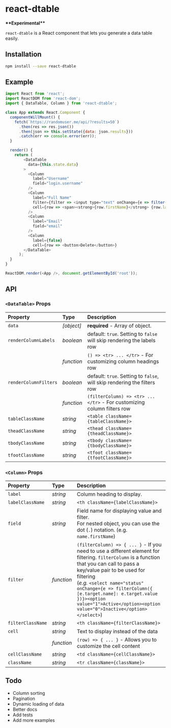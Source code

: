 # react-dtable

**\*\*Experimental\*\***

`react-dtable` is a React component that lets you generate a data table easily.

## Installation

```sh
npm install --save react-dtable
```

## Example

```js
import React from 'react';
import ReactDOM from 'react-dom';
import { DataTable, Column } from 'react-dtable';

class App extends React.Component {
  componentWillMount() {
    fetch(`https://randomuser.me/api/?results=50`)
      .then(res => res.json())
      .then(json => this.setState({data: json.results}))
      .catch(err => console.error(err));
  }

  render() {
    return (
        <DataTable
          data={this.state.data}
        >
          <Column
            label="Username"
            field="login.username"
          />
          <Column
            label="Full Name"
            filter={filter => <input type="text" onChange={e => filter({ name: e.target.value})} />}
            cell={row => <span><strong>{row.firstName}</strong> {row.lastName}</span>}
          />
          <Column
            label="Email"
            field="email"
          />
          <Column
            label={false}
            cell={row => <button>Delete</button>}
        </DataTable>
      );
  }
}

ReactDOM.render(<App />, document.getElementById('root'));
```

## API

### `<DataTable>` Props

Property | Type | Description
:---|:---|:---
`data` | _[object]_ | **required** - Array of object.
`renderColumnLabels` | _boolean_ | default: `true`. Setting to `false` will skip rendering the labels row
&nbsp; | _function_ | `() => <tr> ... </tr>` - For customizing column headings row
`renderColumnFilters` | _boolean_ | default: `true`. Setting to `false`, will skip rendering the filters row
&nbsp; | _function_ | `(filterColumn) => <tr> ... </tr>` - For customizing column filters row
`tableClassName` | _string_ | `<table className={tableClassName}>`
`theadClassName` | _string_ | `<thead className={theadClassName}>`
`tbodyClassName` | _string_ | `<tbody className={tbodyClassName}>`
`tfootClassName` | _string_ | `<tfoot className={tfootClassName}>`

### `<Column>` Props

Property | Type | Description
:---|:---|:---
`label` | _string_ | Column heading to display.
`labelClassName` | _string_ | `<th className={labelClassName}>`
`field` | _string_ | Field name for displaying value and filter. <br>For nested object, you can use the dot (`.`) notation. (e.g. `name.firstName`)
`filter` | _function_ | `(filterColumn) => { ... }` - If you need to use a different element for filtering. `filterColumn` is a function that you can call to pass a key/value pair to be used for filtering<br>(_e.g._ `<select name="status" onChange={e => filterColumn({ [e.target.name]: e.target.value })}><option value="1">Active</option><option value="0">Inactive</option></select>`)
`filterClassName` | _string_ | `<th className={filterClassName}>`
`cell` | _string_ | Text to display instead of the data
&nbsp; | _function_ | `(row) => { ... }` - Allows you to customize the cell content
 `cellClassName` | _string_ | `<td className={cellClassName}>`
 `className` | _string_ | `<tr className={className}>`

## Todo

- Column sorting
- Pagination
- Dynamic loading of data
- Better docs
- Add tests
- Add more examples
